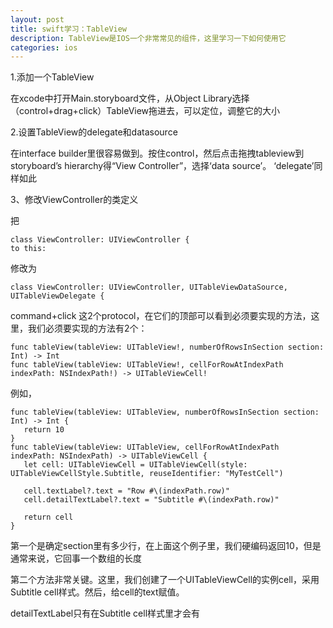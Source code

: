 ```yaml
---
layout: post
title: swift学习：TableView
description: TableView是IOS一个非常常见的组件，这里学习一下如何使用它
categories: ios
---
```


1.添加一个TableView

在xcode中打开Main.storyboard文件，从Object Library选择（control+drag+click）TableView拖进去，可以定位，调整它的大小

2.设置TableView的delegate和datasource

在interface builder里很容易做到。按住control，然后点击拖拽tableview到storyboard’s hierarchy得“View Controller”，选择‘data source’。 ‘delegate’同样如此

3、修改ViewController的类定义

把
```
class ViewController: UIViewController {
to this:
```
修改为
```
class ViewController: UIViewController, UITableViewDataSource, UITableViewDelegate {
```

command+click 这2个protocol，在它们的顶部可以看到必须要实现的方法，这里，我们必须要实现的方法有2个：

```
func tableView(tableView: UITableView!, numberOfRowsInSection section: Int) -> Int
func tableView(tableView: UITableView!, cellForRowAtIndexPath indexPath: NSIndexPath!) -> UITableViewCell!

```

例如，

```
func tableView(tableView: UITableView, numberOfRowsInSection section:    Int) -> Int {
   return 10
}
func tableView(tableView: UITableView, cellForRowAtIndexPath indexPath: NSIndexPath) -> UITableViewCell {
   let cell: UITableViewCell = UITableViewCell(style: UITableViewCellStyle.Subtitle, reuseIdentifier: "MyTestCell")
 
   cell.textLabel?.text = "Row #\(indexPath.row)"
   cell.detailTextLabel?.text = "Subtitle #\(indexPath.row)"
 
   return cell
}
```
第一个是确定section里有多少行，在上面这个例子里，我们硬编码返回10，但是通常来说，它回事一个数组的长度

第二个方法非常关键。这里，我们创建了一个UITableViewCell的实例cell，采用Subtitle cell样式。然后，给cell的text赋值。

detailTextLabel只有在Subtitle cell样式里才会有

